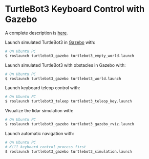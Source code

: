 # TurtleBot3 Keyboard Control with Gazebo 

A complete description is [here](http://turtlebot3.robotis.com/en/latest/simulation.html).

Launch simulated TurtleBot3 in [Gazebo](http://gazebosim.org) with: 
```bash
# On Ubuntu PC
$ roslaunch turtlebot3_gazebo turtlebot3_empty_world.launch
```

Launch simulated TurtleBot3 with obstacles in Gazebo with: 
```bash
# On Ubuntu PC
$ roslaunch turtlebot3_gazebo turtlebot3_world.launch
```

Launch keyboard teleop control with: 
```bash
# On Ubuntu PC
$ roslaunch turtlebot3_teleop turtlebot3_teleop_key.launch
```

Visualize the lidar simulation with: 
```bash
# On Ubuntu PC
$ roslaunch turtlebot3_gazebo turtlebot3_gazebo_rviz.launch
``` 

Launch automatic navigation with:
```bash
# On Ubuntu PC
# Kill keyboard control process first
$ roslaunch turtlebot3_gazebo turtlebot3_simulation.launch
```


